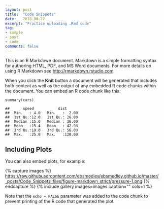 ```yaml
---
layout: post
title:  "Code Snippets"
date:   2018-08-22
excerpt: "Practice uploading .Rmd code"
tag:
- sample
- post
- code
comments: false
---
```



This is an R Markdown document. Markdown is a simple formatting syntax
for authoring HTML, PDF, and MS Word documents. For more details on
using R Markdown see <http://rmarkdown.rstudio.com>.

When you click the **Knit** button a document will be generated that
includes both content as well as the output of any embedded R code
chunks within the document. You can embed an R code chunk like this:

    summary(cars)

    ##      speed           dist       
    ##  Min.   : 4.0   Min.   :  2.00  
    ##  1st Qu.:12.0   1st Qu.: 26.00  
    ##  Median :15.0   Median : 36.00  
    ##  Mean   :15.4   Mean   : 42.98  
    ##  3rd Qu.:19.0   3rd Qu.: 56.00  
    ##  Max.   :25.0   Max.   :120.00

Including Plots
---------------

You can also embed plots, for example:

{% capture images %}
    https://raw.githubusercontent.com/ebsmedley/ebsmedley.github.io/master/_posts/Code_Snippets_files/figure-markdown_strict/pressure-1.png
{% endcapture %}
{% include gallery images=images caption="" cols=1 %}


Note that the `echo = FALSE` parameter was added to the code chunk to
prevent printing of the R code that generated the plot.
